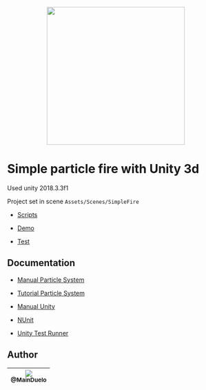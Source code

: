 <p align="center">
    <img src="https://github.com/MainDuelo/doom-fire-algorithm/blob/master/playground/c%23-unity-3d/particle.gif?raw=true" width="320">
  </a>
</p>

# Simple particle fire with Unity 3d

Used unity 2018.3.3f1

Project set in scene ``Assets/Scenes/SimpleFire``

- [Scripts](https://github.com/MainDuelo/doom-fire-algorithm/tree/master/playground/c%23-unity-3d/Assets/Scripts)

- [Demo](https://main-duelo.itch.io/fire-particles)

- [Test](https://github.com/MainDuelo/doom-fire-algorithm/tree/master/playground/c%23-unity-3d/Assets/Test)

## Documentation

- [Manual Particle System](https://docs.unity3d.com/Manual/class-ParticleSystem.html)

- [Tutorial Particle System](https://unity3d.com/pt/learn/tutorials/topics/graphics/particle-system)

- [Manual Unity](https://docs.unity3d.com/Manual/index.html)

- [NUnit](https://nunit.org/documentation/)

- [Unity Test Runner](https://docs.unity3d.com/Manual/testing-editortestsrunner.html)

## Author

| [<img src="https://avatars.githubusercontent.com/MainDuelo?v=3&s=115"><br><sub>@MainDuelo</sub>](https://github.com/MainDuelo) |
| :---: |
